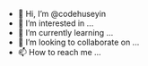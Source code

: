 - 👋 Hi, I’m @codehuseyin
- 👀 I’m interested in ...
- 🌱 I’m currently learning ...
- 💞️ I’m looking to collaborate on ...
- 📫 How to reach me ...

<!---
I'm currently studying as a software engineer. I will post some work that I have done. I have no code background what so ever.
I'm currently learling everything new.
--->
